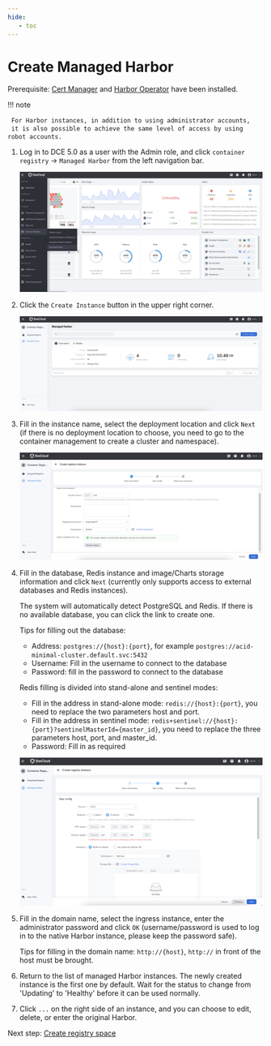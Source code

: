 ```yaml
---
hide:
   - toc
---
```


# Create Managed Harbor

Prerequisite: [Cert Manager](https://cert-manager.io/docs/installation/) and [Harbor Operator](./operator.md) have been installed.

!!! note

     For Harbor instances, in addition to using administrator accounts,
     it is also possible to achieve the same level of access by using robot accounts.

1. Log in to DCE 5.0 as a user with the Admin role, and click `container registry` -> `Managed Harbor` from the left navigation bar.

     ![nav](../images/hosted01.png)

1. Click the `Create Instance` button in the upper right corner.

     ![button](../images/hosted02.png)

1. Fill in the instance name, select the deployment location and click `Next`
   (if there is no deployment location to choose, you need to go to the container management to create a cluster and namespace).

     ![fill](../images/hosted03.png)

1. Fill in the database, Redis instance and image/Charts storage information and click `Next` (currently only supports access to external databases and Redis instances).

     The system will automatically detect PostgreSQL and Redis. If there is no available database, you can click the link to create one.
     
     Tips for filling out the database:

     - Address: `postgres://{host}:{port}`, for example `postgres://acid-minimal-cluster.default.svc:5432`
     - Username: Fill in the username to connect to the database
     - Password: fill in the password to connect to the database

     Redis filling is divided into stand-alone and sentinel modes:

     - Fill in the address in stand-alone mode: `redis://{host}:{port}`, you need to replace the two parameters host and port.
     - Fill in the address in sentinel mode: `redis+sentinel://{host}:{port}?sentinelMasterId={master_id}`, you need to replace the three parameters host, port, and master_id.
     - Password: Fill in as required

     ![spec](../images/hosted04.png)

1. Fill in the domain name, select the ingress instance, enter the administrator password and click `OK` (username/password is used to log in to the native Harbor instance, please keep the password safe).

     Tips for filling in the domain name: `http://{host}`, `http://` in front of the host must be brought.

     

1. Return to the list of managed Harbor instances. The newly created instance is the first one by default. Wait for the status to change from 'Updating' to 'Healthy' before it can be used normally.

     

1. Click `...` on the right side of an instance, and you can choose to edit, delete, or enter the original Harbor.

     

Next step: [Create registry space](../integrate/registry-space.md)
